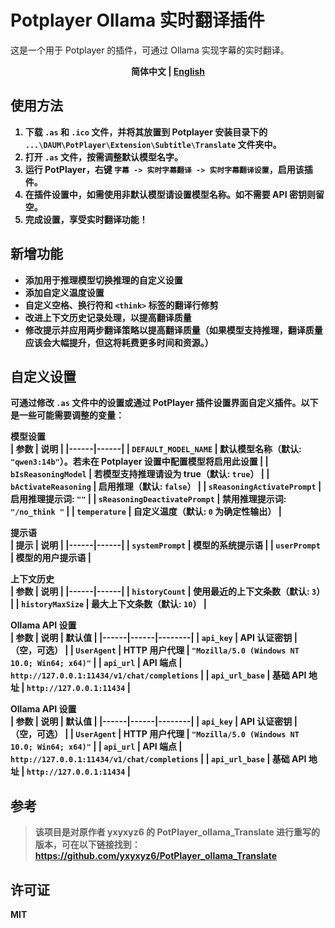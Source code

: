 # Potplayer Ollama 实时翻译插件

这是一个用于 Potplayer 的插件，可通过 Ollama 实现字幕的实时翻译。

<div align="center">
  <strong >简体中文</a> | <a href="https://github.com/Nuo27/Potplayer-Ollama-Translate/blob/master/README.md">English</a>
</div>

## 使用方法

1. 下载 `.as` 和 `.ico` 文件，并将其放置到 Potplayer 安装目录下的 `...\DAUM\PotPlayer\Extension\Subtitle\Translate` 文件夹中。
2. 打开 `.as` 文件，按需调整默认模型名字。
3. 运行 PotPlayer，右键 `字幕 -> 实时字幕翻译 -> 实时字幕翻译设置`，启用该插件。
4. 在插件设置中，如需使用非默认模型请设置模型名称。如不需要 API 密钥则留空。
5. 完成设置，享受实时翻译功能！

## 新增功能

- 添加用于推理模型切换推理的自定义设置
- 添加自定义温度设置
- 自定义空格、换行符和 `<think>` 标签的翻译行修剪
- 改进上下文历史记录处理，以提高翻译质量
- 修改提示并应用两步翻译策略以提高翻译质量（如果模型支持推理，翻译质量应该会大幅提升，但这将耗费更多时间和资源。）

## 自定义设置

可通过修改 `.as` 文件中的设置或通过 PotPlayer 插件设置界面自定义插件。以下是一些可能需要调整的变量：

**模型设置**  
| 参数 | 说明 |
|------|------|
| `DEFAULT_MODEL_NAME` | 默认模型名称（默认: `"qwen3:14b"`）。**若未在 Potplayer 设置中配置模型将启用此设置** |
| `bIsReasoningModel` | 若模型支持推理请设为 true（默认: `true`） |
| `bActivateReasoning` | 启用推理（默认: `false`） |
| `sReasoningActivatePrompt` | 启用推理提示词: `""` |
| `sReasoningDeactivatePrompt` | 禁用推理提示词: `"/no_think "` |
| `temperature` | 自定义温度（默认: `0` 为确定性输出） |

**提示语**  
| 提示 | 说明 |
|------|------|
| `systemPrompt` | 模型的系统提示语 |
| `userPrompt` | 模型的用户提示语 |

**上下文历史**  
| 参数 | 说明 |
|------|------|
| `historyCount` | 使用最近的上下文条数（默认: `3`） |
| `historyMaxSize` | 最大上下文条数（默认: `10`） |

**Ollama API 设置**  
| 参数 | 说明 | 默认值 |
|------|------|--------|
| `api_key` | API 认证密钥 | （空，可选） |
| `UserAgent` | HTTP 用户代理 | `"Mozilla/5.0 (Windows NT 10.0; Win64; x64)"` |
| `api_url` | API 端点 | `http://127.0.0.1:11434/v1/chat/completions` |
| `api_url_base` | 基础 API 地址 | `http://127.0.0.1:11434` |

**Ollama API 设置**  
| 参数 | 说明 | 默认值 |
|------|------|--------|
| `api_key` | API 认证密钥 | （空，可选） |
| `UserAgent` | HTTP 用户代理 | `"Mozilla/5.0 (Windows NT 10.0; Win64; x64)"` |
| `api_url` | API 端点 | `http://127.0.0.1:11434/v1/chat/completions` |
| `api_url_base` | 基础 API 地址 | `http://127.0.0.1:11434` |

## 参考

> 该项目是对原作者 yxyxyz6 的 PotPlayer_ollama_Translate 进行重写的版本，可在以下链接找到：https://github.com/yxyxyz6/PotPlayer_ollama_Translate

## 许可证

MIT
